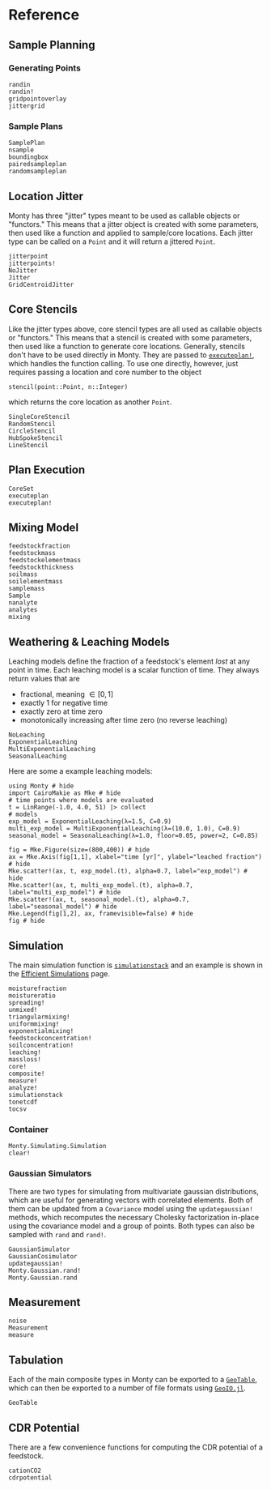 # Reference

## Sample Planning

### Generating Points

```@docs
randin
randin!
gridpointoverlay
jittergrid
```

### Sample Plans

```@docs
SamplePlan
nsample
boundingbox
pairedsampleplan
randomsampleplan
```

## Location Jitter

Monty has three "jitter" types meant to be used as callable objects or "functors." This means that a jitter object is created with some parameters, then used like a function and applied to sample/core locations. Each jitter type can be called on a `Point` and it will return a jittered `Point`.

```@docs
jitterpoint
jitterpoints!
NoJitter
Jitter
GridCentroidJitter
```

## Core Stencils

Like the jitter types above, core stencil types are all used as callable objects or "functors." This means that a stencil is created with some parameters, then used like a function to generate core locations. Generally, stencils don't have to be used directly in Monty. They are passed to [`executeplan!`](@ref), which handles the function calling. To use one directly, however, just requires passing a location and core number to the object

    stencil(point::Point, n::Integer)

which returns the core location as another `Point`.

```@docs
SingleCoreStencil
RandomStencil
CircleStencil
HubSpokeStencil
LineStencil
```

## Plan Execution

```@docs
CoreSet
executeplan
executeplan!
```

## Mixing Model

```@docs
feedstockfraction
feedstockmass
feedstockelementmass
feedstockthickness
soilmass
soilelementmass
samplemass
Sample
nanalyte
analytes
mixing
```

## Weathering & Leaching Models

Leaching models define the fraction of a feedstock's element *lost* at any point in time. Each leaching model is a scalar function of time. They always return values that are
* fractional, meaning $\in [0,1]$
* exactly 1 for negative time
* exactly zero at time zero
* monotonically increasing after time zero (no reverse leaching)

```@docs
NoLeaching
ExponentialLeaching
MultiExponentialLeaching
SeasonalLeaching
```

Here are some a example leaching models:
```@example
using Monty # hide
import CairoMakie as Mke # hide
# time points where models are evaluated
t = LinRange(-1.0, 4.0, 51) |> collect
# models
exp_model = ExponentialLeaching(λ=1.5, C=0.9)
multi_exp_model = MultiExponentialLeaching(λ=(10.0, 1.0), C=0.9)
seasonal_model = SeasonalLeaching(λ=1.0, floor=0.05, power=2, C=0.85)

fig = Mke.Figure(size=(800,400)) # hide
ax = Mke.Axis(fig[1,1], xlabel="time [yr]", ylabel="leached fraction") # hide
Mke.scatter!(ax, t, exp_model.(t), alpha=0.7, label="exp_model") # hide
Mke.scatter!(ax, t, multi_exp_model.(t), alpha=0.7, label="multi_exp_model") # hide
Mke.scatter!(ax, t, seasonal_model.(t), alpha=0.7, label="seasonal_model") # hide
Mke.Legend(fig[1,2], ax, framevisible=false) # hide
fig # hide
```

## Simulation

The main simulation function is [`simulationstack`](@ref) and an example is shown in the [Efficient Simulations](efficiency.md) page.

```@docs
moisturefraction
moistureratio
spreading!
unmixed!
triangularmixing!
uniformmixing!
exponentialmixing!
feedstockconcentration!
soilconcentration!
leaching!
massloss!
core!
composite!
measure!
analyze!
simulationstack
tonetcdf
tocsv
```

### Container

```@docs
Monty.Simulating.Simulation
clear!
```

### Gaussian Simulators

There are two types for simulating from multivariate gaussian distributions, which are useful for generating vectors with correlated elements. Both of them can be updated from a `Covariance` model using the `updategaussian!` methods, which recomputes the necessary Cholesky factorization in-place using the covariance model and a group of points. Both types can also be sampled with `rand` and `rand!`.

```@docs
GaussianSimulator
GaussianCosimulator
updategaussian!
Monty.Gaussian.rand!
Monty.Gaussian.rand
```

## Measurement

```@docs
noise
Measurement
measure
```

## Tabulation

Each of the main composite types in Monty can be exported to a [`GeoTable`](https://juliaearth.github.io/GeoStatsDocs/stable/data.html), which can then be exported to a number of file formats using [`GeoIO.jl`](https://github.com/JuliaEarth/GeoIO.jl).

```@docs
GeoTable
```

## CDR Potential

There are a few convenience functions for computing the CDR potential of a feedstock.

```@docs
cationCO2
cdrpotential
```
